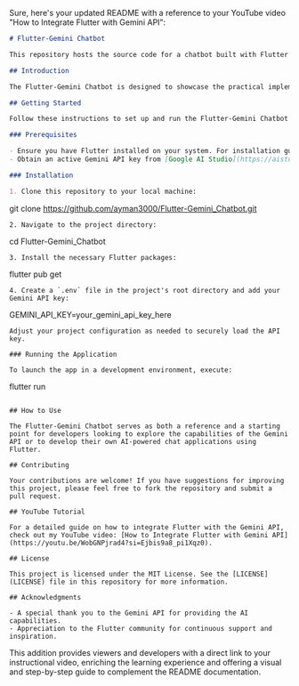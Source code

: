 Sure, here's your updated README with a reference to your YouTube video "How to Integrate Flutter with Gemini API":

```markdown
# Flutter-Gemini Chatbot

This repository hosts the source code for a chatbot built with Flutter and powered by the Gemini API. The project demonstrates the integration of a cutting-edge AI API within a Flutter application to facilitate AI-driven conversations.

## Introduction

The Flutter-Gemini Chatbot is designed to showcase the practical implementation of the Gemini API for developing conversational AI applications. This project provides a foundational framework for Flutter developers interested in incorporating AI features into their apps.

## Getting Started

Follow these instructions to set up and run the Flutter-Gemini Chatbot on your local machine.

### Prerequisites

- Ensure you have Flutter installed on your system. For installation guidance, refer to the [official Flutter installation guide](https://flutter.dev/docs/get-started/install).
- Obtain an active Gemini API key from [Google AI Studio](https://aistudio.google.com/).

### Installation

1. Clone this repository to your local machine:
   ```
   git clone https://github.com/ayman3000/Flutter-Gemini_Chatbot.git
   ```
2. Navigate to the project directory:
   ```
   cd Flutter-Gemini_Chatbot
   ```
3. Install the necessary Flutter packages:
   ```
   flutter pub get
   ```
4. Create a `.env` file in the project's root directory and add your Gemini API key:
   ```
   GEMINI_API_KEY=your_gemini_api_key_here
   ```
   Adjust your project configuration as needed to securely load the API key.

### Running the Application

To launch the app in a development environment, execute:
```
flutter run
```

## How to Use

The Flutter-Gemini Chatbot serves as both a reference and a starting point for developers looking to explore the capabilities of the Gemini API or to develop their own AI-powered chat applications using Flutter.

## Contributing

Your contributions are welcome! If you have suggestions for improving this project, please feel free to fork the repository and submit a pull request.

## YouTube Tutorial

For a detailed guide on how to integrate Flutter with the Gemini API, check out my YouTube video: [How to Integrate Flutter with Gemini API](https://youtu.be/WobGNPjrad4?si=Ejbis9a8_pi1Xqz0).

## License

This project is licensed under the MIT License. See the [LICENSE](LICENSE) file in this repository for more information.

## Acknowledgments

- A special thank you to the Gemini API for providing the AI capabilities.
- Appreciation to the Flutter community for continuous support and inspiration.
```

This addition provides viewers and developers with a direct link to your instructional video, enriching the learning experience and offering a visual and step-by-step guide to complement the README documentation.

